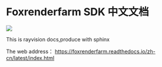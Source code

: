 Foxrenderfarm SDK 中文文档
==========================

[![](https://img.shields.io/badge/docs--%E4%B8%AD%E6%96%87%E7%AE%80%E4%BD%93-latest-green)](https://renderbus.readthedocs.io/zh/latest)

This is rayvision docs,produce with sphinx

 The web address：  https://foxrenderfarm.readthedocs.io/zh-cn/latest/index.html

